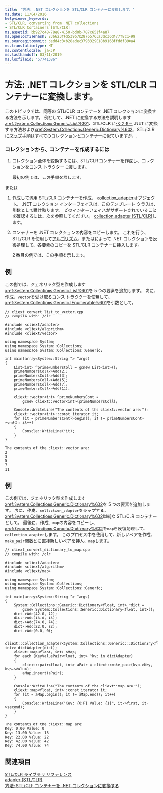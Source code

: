 ```yaml
---
title: '方法: .NET コレクションを STL/CLR コンテナーに変換します。'
ms.date: 11/04/2016
helpviewer_keywords:
- STL/CLR, converting from .NET collections
- STL/CLR Containers [STL/CLR]
ms.assetid: bb927c48-78e8-4150-bd0b-787c651f4a87
ms.openlocfilehash: 836623f6d539b7b28765763a3dc36d477f8c1499
ms.sourcegitcommit: dedd4c3cb28adec3793329018b9163ffddf890a4
ms.translationtype: MT
ms.contentlocale: ja-JP
ms.lasthandoff: 03/11/2019
ms.locfileid: "57741686"
---
```

# <a name="how-to-convert-from-a-net-collection-to-a-stlclr-container"></a>方法: .NET コレクションを STL/CLR コンテナーに変換します。

このトピックでは、同等の STL/CLR コンテナーを .NET コレクションに変換する方法を示します。 例として、.NET に変換する方法を説明します<xref:System.Collections.Generic.List%601>、STL/CLR に[ベクター](../dotnet/vector-stl-clr.md) .NET に変換する方法および<xref:System.Collections.Generic.Dictionary%602>、STL/CLR に[マップ](../dotnet/map-stl-clr.md)手順はすべてのコレクションとコンテナーに似ていますが、.

### <a name="to-create-a-container-from-a-collection"></a>コレクションから、コンテナーを作成するには

1. コレクション全体を変換するには、STL/CLR コンテナーを作成し、コレクションをコンス トラクターに渡します。

   最初の例では、この手順を示します。

または

1. 作成して汎用 STL/CLR コンテナーを作成、 [collection_adapter](../dotnet/collection-adapter-stl-clr.md)オブジェクト。 .NET コレクション インターフェイスは、このテンプレート クラスは、引数として受け取ります。 どのインターフェイスがサポートされていることを確認するには、次を参照してください。 [collection_adapter (STL/CLR)](../dotnet/collection-adapter-stl-clr.md)します。

1. コンテナーを .NET コレクションの内容をコピーします。 これを行う、STL/CLR を使用して[アルゴリズム](../dotnet/algorithm-stl-clr.md)、またはによって .NET コレクションを反復処理して、各要素のコピーを STL/CLR コンテナーに挿入します。

   2 番目の例では、この手順を示します。

## <a name="example"></a>例

この例では、ジェネリック型を作成します<xref:System.Collections.Generic.List%601>を 5 つの要素を追加します。 次に、作成、`vector`を受け取るコンス トラクターを使用して、<xref:System.Collections.Generic.IEnumerable%601>を引数として。

```
// cliext_convert_list_to_vector.cpp
// compile with: /clr

#include <cliext/adapter>
#include <cliext/algorithm>
#include <cliext/vector>

using namespace System;
using namespace System::Collections;
using namespace System::Collections::Generic;

int main(array<System::String ^> ^args)
{
    List<int> ^primeNumbersColl = gcnew List<int>();
    primeNumbersColl->Add(2);
    primeNumbersColl->Add(3);
    primeNumbersColl->Add(5);
    primeNumbersColl->Add(7);
    primeNumbersColl->Add(11);

    cliext::vector<int> ^primeNumbersCont =
        gcnew cliext::vector<int>(primeNumbersColl);

    Console::WriteLine("The contents of the cliext::vector are:");
    cliext::vector<int>::const_iterator it;
    for (it = primeNumbersCont->begin(); it != primeNumbersCont->end(); it++)
    {
        Console::WriteLine(*it);
    }
}
```

```Output
The contents of the cliext::vector are:
2
3
5
7
11
```

## <a name="example"></a>例

この例では、ジェネリック型を作成します<xref:System.Collections.Generic.Dictionary%602>を 5 つの要素を追加します。 次に、作成、`collection_adapter`をラップする、<xref:System.Collections.Generic.Dictionary%602>単純な STL/CLR コンテナーとして。 最後に、作成、`map`の内容をコピーし、<xref:System.Collections.Generic.Dictionary%602>を`map`を反復処理して、`collection_adapter`します。 このプロセス中を使用して、新しいペアを作成、`make_pair`関数とに直接新しいペアを挿入、`map`します。

```
// cliext_convert_dictionary_to_map.cpp
// compile with: /clr

#include <cliext/adapter>
#include <cliext/algorithm>
#include <cliext/map>

using namespace System;
using namespace System::Collections;
using namespace System::Collections::Generic;

int main(array<System::String ^> ^args)
{
    System::Collections::Generic::Dictionary<float, int> ^dict =
        gcnew System::Collections::Generic::Dictionary<float, int>();
    dict->Add(42.0, 42);
    dict->Add(13.0, 13);
    dict->Add(74.0, 74);
    dict->Add(22.0, 22);
    dict->Add(0.0, 0);

    cliext::collection_adapter<System::Collections::Generic::IDictionary<float, int>> dictAdapter(dict);
    cliext::map<float, int> aMap;
    for each (KeyValuePair<float, int> ^kvp in dictAdapter)
    {
        cliext::pair<float, int> aPair = cliext::make_pair(kvp->Key, kvp->Value);
        aMap.insert(aPair);
    }

    Console::WriteLine("The contents of the cliext::map are:");
    cliext::map<float, int>::const_iterator it;
    for (it = aMap.begin(); it != aMap.end(); it++)
    {
        Console::WriteLine("Key: {0:F} Value: {1}", it->first, it->second);
    }
}
```

```Output
The contents of the cliext::map are:
Key: 0.00 Value: 0
Key: 13.00 Value: 13
Key: 22.00 Value: 22
Key: 42.00 Value: 42
Key: 74.00 Value: 74
```

## <a name="see-also"></a>関連項目

[STL/CLR ライブラリ リファレンス](../dotnet/stl-clr-library-reference.md)<br/>
[adapter (STL/CLR)](../dotnet/adapter-stl-clr.md)<br/>
[方法: STL/CLR コンテナーを .NET コレクションに変換する](../dotnet/how-to-convert-from-a-stl-clr-container-to-a-dotnet-collection.md)
